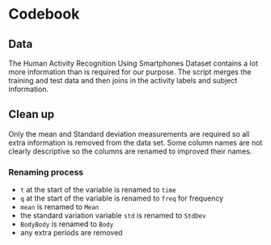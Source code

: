 # Codebook

## Data
The Human Activity Recognition Using Smartphones Dataset contains a lot more information than is required for our purpose. The script merges the training and test data and then joins in the activity labels and subject information. 

## Clean up
Only the mean and Standard deviation measurements are required so all extra information is removed from the data set. Some column names are not clearly descriptive so the columns are renamed to improved their names.

### Renaming process
* `t` at the start of the variable is renamed to `time`
* `q` at the start of the variable is renamed to `freq` for frequency
* `mean` is renamed to `Mean`
* the standard variation variable `std` is renamed to `StdDev`
* `BodyBody` is renamed to `Body`
* any extra periods are removed

